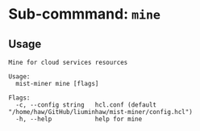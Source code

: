 # Sub-commmand: `mine`

## Usage
```
Mine for cloud services resources

Usage:
  mist-miner mine [flags]

Flags:
  -c, --config string   hcl.conf (default "/home/haw/GitHub/liuminhaw/mist-miner/config.hcl")
  -h, --help            help for mine
```
